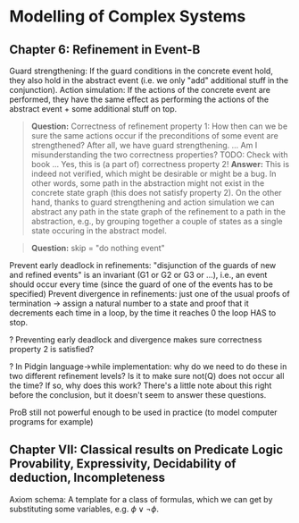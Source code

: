 Modelling of Complex Systems
====================
 
Chapter 6: Refinement in Event-B
--------------------

Guard strengthening: If the guard conditions in the concrete event hold, they also hold in the abstract event (i.e. we only "add" additional stuff in the conjunction).
Action simulation: If the actions of the concrete event are performed, they have the same effect as performing the actions of the abstract event + some additional stuff on top.

> **Question:** Correctness of refinement property 1: How then can we be sure the same actions occur if the preconditions of some event are strengthened? After all, we have guard strengthening.
>... Am I misunderstanding the two correctness properties? TODO: Check with book
>... Yes, this is (a part of) correctness property 2!
> **Answer:** This is indeed not verified, which might be desirable or might be a bug. In other words, some path in the abstraction might not exist in the concrete state graph (this does not satisfy property 2). On the other hand, thanks to guard strengthening and action simulation we can abstract any path in the state graph of the refinement to a path in the abstraction, e.g., by grouping together a couple of states as a single state occuring in the abstract model.

> **Question:** skip = "do nothing event"

Prevent early deadlock in refinements: "disjunction of the guards of new and refined events" is an invariant (G1 or G2 or G3 or ...), i.e., an event should occur every time (since the guard of one of the events has to be specified)
Prevent divergence in refinements: just one of the usual proofs of termination -> assign a natural number to a state and proof that it decrements each time in a loop, by the time it reaches 0 the loop HAS to stop.

? Preventing early deadlock and divergence makes sure correctness property 2 is satisfied?

? In Pidgin language->while implementation: why do we need to do these in two different refinement levels? Is it to make sure not(Q) does not occur all the time? If so, why does this work?
  There's a little note about this right before the conclusion, but it doesn't seem to answer these questions.

ProB still not powerful enough to be used in practice (to model computer programs for example)

Chapter VII: Classical results on Predicate Logic Provability, Expressivity, Decidability of deduction, Incompleteness
-----------------

Axiom schema: A template for a class of formulas, which we can get by substituting some variables, e.g. $\phi \vee \neg \phi$.
